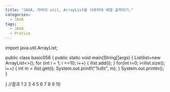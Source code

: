 ```yaml
---
title: "JAVA, 자바의 util, ArrayList를 사용하여 배열 출력하기."
categories:
  - JAVA
tags:
  - JAVA
  - Pratice
---
```

import java.util.ArrayList;

public class basic056 {
		public static void main(String[]args) {
			List<Integer>ilist=new ArrayList<>();
			for (int i = 1; i <=10; i++) {
				ilist.add(i);
			}
			for(int i=0; i<ilist.size(); i++) {
				int m = ilist.get(i);
				System.out.printf("%d\t", m);
			}
			System.out.println();
		}

}
//결과
1	2	3	4	5	6	7	8	9	10	
